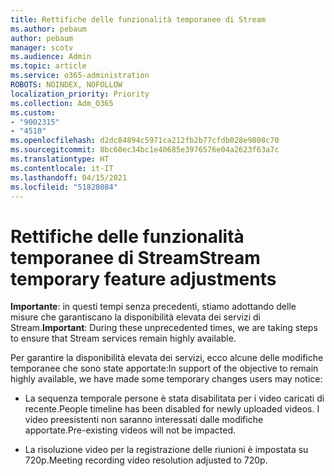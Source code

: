 ```yaml
---
title: Rettifiche delle funzionalità temporanee di Stream
ms.author: pebaum
author: pebaum
manager: scotv
ms.audience: Admin
ms.topic: article
ms.service: o365-administration
ROBOTS: NOINDEX, NOFOLLOW
localization_priority: Priority
ms.collection: Adm_O365
ms.custom:
- "9002315"
- "4510"
ms.openlocfilehash: d2dc84894c5971ca212fb2b77cfdb028e9808c70
ms.sourcegitcommit: 8bc60ec34bc1e40685e3976576e04a2623f63a7c
ms.translationtype: HT
ms.contentlocale: it-IT
ms.lasthandoff: 04/15/2021
ms.locfileid: "51828084"
---
```

# <a name="stream-temporary-feature-adjustments"></a><span data-ttu-id="d3fab-102">Rettifiche delle funzionalità temporanee di Stream</span><span class="sxs-lookup"><span data-stu-id="d3fab-102">Stream temporary feature adjustments</span></span>

<span data-ttu-id="d3fab-103">**Importante**: in questi tempi senza precedenti, stiamo adottando delle misure che garantiscano la disponibilità elevata dei servizi di Stream.</span><span class="sxs-lookup"><span data-stu-id="d3fab-103">**Important**: During these unprecedented times, we are taking steps to ensure that Stream services remain highly available.</span></span>

<span data-ttu-id="d3fab-104">Per garantire la disponibilità elevata dei servizi, ecco alcune delle modifiche temporanee che sono state apportate:</span><span class="sxs-lookup"><span data-stu-id="d3fab-104">In support of the objective to remain highly available, we have made some temporary changes users may notice:</span></span> 

- <span data-ttu-id="d3fab-105">La sequenza temporale persone è stata disabilitata per i video caricati di recente.</span><span class="sxs-lookup"><span data-stu-id="d3fab-105">People timeline has been disabled for newly uploaded videos.</span></span> <span data-ttu-id="d3fab-106">I video preesistenti non saranno interessati dalle modifiche apportate.</span><span class="sxs-lookup"><span data-stu-id="d3fab-106">Pre-existing videos will not be impacted.</span></span>

- <span data-ttu-id="d3fab-107">La risoluzione video per la registrazione delle riunioni è impostata su 720p.</span><span class="sxs-lookup"><span data-stu-id="d3fab-107">Meeting recording video resolution adjusted to 720p.</span></span>
